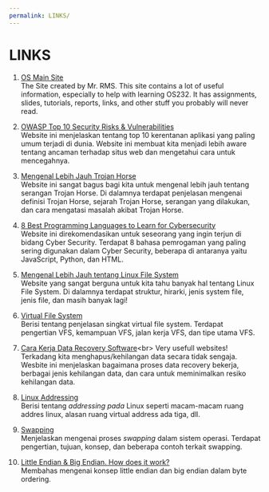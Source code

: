 ```yaml
---
permalink: LINKS/
---
```


# LINKS

1. [OS Main Site](https://os.vlsm.org/) <br>
The Site created by Mr. RMS. This site contains a lot of useful information, especially to help with learning OS232. It has assignments, slides, tutorials, reports, links, and other stuff you probably will never read.

2. [OWASP Top 10 Security Risks & Vulnerabilities](https://sucuri.net/guides/owasp-top-10-security-vulnerabilities-2020/)<br>
Website ini menjelaskan tentang top 10 kerentanan aplikasi yang paling umum terjadi di dunia. Website ini membuat kita menjadi lebih aware tentang ancaman terhadap situs web dan mengetahui cara untuk mencegahnya.

3. [Mengenal Lebih Jauh Trojan Horse](https://gudangssl.id/apa-itu-trojan-horse-dan-bahayanya/)<br>
Website ini sangat bagus bagi kita untuk mengenal lebih jauh tentang serangan Trojan Horse. Di dalamnya terdapat penjelasan mengenai definisi Trojan Horse, sejarah Trojan Horse, serangan yang dilakukan, dan cara mengatasi masalah akibat Trojan Horse.

4. [8 Best Programming Languages to Learn for Cybersecurity](https://springboard.com/blog/best-programming-language-for-cybersecurity/)<br>
Website ini direkomendasikan untuk seseorang yang ingin terjun di bidang Cyber Security. Terdapat 8 bahasa pemrogaman yang paling sering digunakan dalam Cyber Security, beberapa di antaranya yaitu JavaScript, Python, dan HTML.

5. [Mengenal Lebih Jauh tentang Linux File System](https://www.ubuntupit.com/everything-you-need-to-know-about-the-linux-file-system/)<br>
Website yang sangat berguna untuk kita tahu banyak hal tentang Linux File System. Di dalamnya terdapat struktur, hirarki, jenis system file, jenis file, dan masih banyak lagi!

6. [Virtual File System](https://www.geeksforgeeks.org/virtual-file-system/)<br>
Berisi tentang penjelasan singkat virtual file system. Terdapat pengertian VFS, kemampuan VFS, jalan kerja VFS, dan tipe utama VFS.

7. [Cara Kerja Data Recovery Software](https://www.techradar.com/news/how-data-recovery-software-works#:~:text=In%20the%20case%20of%20accidental,of%20the%20device%20in%20question.)<br>
Very usefull websites! Terkadang kita menghapus/kehilangan data secara tidak sengaja. Wesbite ini menjelaskan bagaimana proses data recovery bekerja, berbagai jenis kehilangan data, dan cara untuk meminimalkan resiko kehilangan data.

8. [Linux Addressing](https://medium.com/@navaneethrvce/linux-addressing-40b35ff4ae4a)<br>
Berisi tentang _addressing pada_ Linux seperti macam-macam ruang addres linux, alasan ruang virtual address ada tiga, dll.

9. [Swapping](https://www.javatpoint.com/swapping-in-operating-system)<br>
Menjelaskan mengenai proses _swapping_ dalam sistem operasi. Terdapat pengertian, tujuan, konsep, dan beberapa contoh terkait swapping.

10. [Little Endian & Big Endian. How does it work?](https://opensource.com/article/18/8/what-how-makefile)<br>
Membahas mengenai konsep little endian dan big endian dalam byte ordering.
